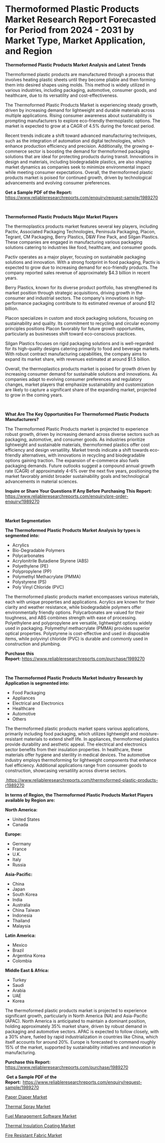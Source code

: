 <p><h1>Thermoformed Plastic Products Market Research Report Forecasted for Period from 2024 -  2031 by Market Type, Market Application, and Region</h1></p><p><strong>Thermoformed Plastic Products Market Analysis and Latest Trends</strong></p>
<p><p>Thermoformed plastic products are manufactured through a process that involves heating plastic sheets until they become pliable and then forming them into desired shapes using molds. This method is widely utilized in various industries, including packaging, automotive, consumer goods, and healthcare, due to its versatility and cost-effectiveness. </p><p>The Thermoformed Plastic Products Market is experiencing steady growth, driven by increasing demand for lightweight and durable materials across multiple applications. Rising consumer awareness about sustainability is prompting manufacturers to explore eco-friendly thermoplastic options. The market is expected to grow at a CAGR of 4.5% during the forecast period. </p><p>Recent trends indicate a shift toward advanced manufacturing techniques, such as the integration of automation and digital technologies, which enhance production efficiency and precision. Additionally, the growing e-commerce sector is boosting the demand for thermoformed packaging solutions that are ideal for protecting products during transit. Innovations in design and materials, including biodegradable plastics, are also shaping market dynamics as companies seek to minimize environmental impact while meeting consumer expectations. Overall, the thermoformed plastic products market is poised for continued growth, driven by technological advancements and evolving consumer preferences.</p></p>
<p><strong>Get a Sample PDF of the Report:&nbsp;</strong> <a href="https://www.reliableresearchreports.com/enquiry/request-sample/1989270?utm_campaign=38&utm_medium=2&utm_source=Github&utm_content=ia&utm_term=15112024&utm_id=thermoformed-plastic-products">https://www.reliableresearchreports.com/enquiry/request-sample/1989270</a></p>
<p>&nbsp;</p>
<p><strong>Thermoformed Plastic Products Major Market Players</strong></p>
<p><p>The thermoplastics products market features several key players, including Pactiv, Associated Packaging Technologies, Peninsula Packaging, Placon, Tegrant, CM Packaging, Berry Plastics, D&W Fine Pack, and Silgan Plastics. These companies are engaged in manufacturing various packaging solutions catering to industries like food, healthcare, and consumer goods.</p><p>Pactiv operates as a major player, focusing on sustainable packaging solutions and innovation. With a strong footprint in food packaging, Pactiv is expected to grow due to increasing demand for eco-friendly products. The company reported sales revenue of approximately $4.3 billion in recent years.</p><p>Berry Plastics, known for its diverse product portfolio, has strengthened its market position through strategic acquisitions, driving growth in the consumer and industrial sectors. The company's innovations in high-performance packaging contribute to its estimated revenue of around $12 billion.</p><p>Placon specializes in custom and stock packaging solutions, focusing on sustainability and quality. Its commitment to recycling and circular economy principles positions Placon favorably for future growth opportunities, particularly as businesses shift toward eco-conscious practices.</p><p>Silgan Plastics focuses on rigid packaging solutions and is well-regarded for its high-quality designs catering primarily to food and beverage markets. With robust contract manufacturing capabilities, the company aims to expand its market share, with revenues estimated at around $1.5 billion.</p><p>Overall, the thermoplastics products market is poised for growth driven by increasing consumer demand for sustainable solutions and innovations. As companies adapt to evolving consumer preferences and regulatory changes, market players that emphasize sustainability and customization are likely to capture a significant share of the expanding market, projected to grow in the coming years.</p></p>
<p>&nbsp;</p>
<p><strong>What Are The Key Opportunities For Thermoformed Plastic Products Manufacturers?</strong></p>
<p><p>The Thermoformed Plastic Products market is projected to experience robust growth, driven by increasing demand across diverse sectors such as packaging, automotive, and consumer goods. As industries prioritize lightweight and sustainable materials, thermoformed plastics offer cost efficiency and design versatility. Market trends indicate a shift towards eco-friendly alternatives, with innovations in recycling and biodegradable options gaining traction. The expansion of e-commerce also fuels packaging demands. Future outlooks suggest a compound annual growth rate (CAGR) of approximately 4-6% over the next five years, positioning the market favorably amidst broader sustainability goals and technological advancements in material sciences.</p></p>
<p><strong>Inquire or Share Your Questions If Any Before Purchasing This Report:</strong> <a href="https://www.reliableresearchreports.com/enquiry/pre-order-enquiry/1989270?utm_campaign=38&utm_medium=2&utm_source=Github&utm_content=ia&utm_term=15112024&utm_id=thermoformed-plastic-products">https://www.reliableresearchreports.com/enquiry/pre-order-enquiry/1989270</a></p>
<p>&nbsp;</p>
<p><strong>Market Segmentation</strong></p>
<p><strong>The Thermoformed Plastic Products Market Analysis by types is segmented into:</strong></p>
<p><ul><li>Acrylics</li><li>Bio-Degradable Polymers</li><li>Polycarbonates</li><li>Acrylonitrile Butadiene Styrene (ABS)</li><li>Polyethylene (PE)</li><li>Polypropylene (PP)</li><li>Polymethyl Methacrylate (PMMA)</li><li>Polystyrene (PS)</li><li>Poly Vinyl Chloride (PVC)</li></ul></p>
<p><p>The thermoformed plastic products market encompasses various materials, each with unique properties and applications. Acrylics are known for their clarity and weather resistance, while biodegradable polymers offer environmentally friendly options. Polycarbonates are valued for their toughness, and ABS combines strength with ease of processing. Polyethylene and polypropylene are versatile, lightweight options widely used in packaging. Polymethyl methacrylate (PMMA) provides superior optical properties. Polystyrene is cost-effective and used in disposable items, while polyvinyl chloride (PVC) is durable and commonly used in construction and plumbing.</p></p>
<p><strong>Purchase this Report:&nbsp;</strong><a href="https://www.reliableresearchreports.com/purchase/1989270?utm_campaign=38&utm_medium=2&utm_source=Github&utm_content=ia&utm_term=15112024&utm_id=thermoformed-plastic-products">https://www.reliableresearchreports.com/purchase/1989270</a></p>
<p>&nbsp;</p>
<p><strong>The Thermoformed Plastic Products Market Industry Research by Application is segmented into:</strong></p>
<p><ul><li>Food Packaging</li><li>Appliances</li><li>Electrical and Electronics</li><li>Healthcare</li><li>Automotive</li><li>Others</li></ul></p>
<p><p>The thermoformed plastic products market spans various applications, primarily including food packaging, which utilizes lightweight and moisture-resistant materials to extend shelf life. In appliances, thermoformed plastics provide durability and aesthetic appeal. The electrical and electronics sector benefits from their insulation properties. In healthcare, these materials offer hygiene and sterility in medical devices. The automotive industry employs thermoforming for lightweight components that enhance fuel efficiency. Additional applications range from consumer goods to construction, showcasing versatility across diverse sectors.</p></p>
<p><a href="https://www.reliableresearchreports.com/thermoformed-plastic-products-r1989270?utm_campaign=38&utm_medium=2&utm_source=Github&utm_content=ia&utm_term=15112024&utm_id=thermoformed-plastic-products">&nbsp;https://www.reliableresearchreports.com/thermoformed-plastic-products-r1989270</a></p>
<p><strong>In terms of Region, the Thermoformed Plastic Products Market Players available by Region are:</strong></p>
<p>
    <p> <strong> North America: </strong>
        <ul>
            <li>United States</li>
            <li>Canada</li>
        </ul>
        </p> 
    <p> <strong> Europe: </strong>
        <ul>
            <li>Germany</li>
            <li>France</li>
            <li>U.K.</li>
            <li>Italy</li>
            <li>Russia</li>
        </ul>
        </p> 
    <p> <strong> Asia-Pacific: </strong>
        <ul>
            <li>China</li>
            <li>Japan</li>
            <li>South Korea</li>
            <li>India</li>
            <li>Australia</li>
            <li>China Taiwan</li>
            <li>Indonesia</li>
            <li>Thailand</li>
            <li>Malaysia</li>
        </ul>
        </p> 
    <p> <strong> Latin America: </strong>
        <ul>
            <li>Mexico</li>
            <li>Brazil</li>
            <li>Argentina Korea</li>
            <li>Colombia</li>
        </ul>
        </p> 
    <p> <strong> Middle East & Africa: </strong>
        <ul>
            <li>Turkey</li>
            <li>Saudi</li>
            <li>Arabia</li>
            <li>UAE</li>
            <li>Korea</li>
        </ul>
    </p>
    </p>
<p><p>The thermoformed plastic products market is projected to experience significant growth, particularly in North America (NA) and Asia-Pacific (APAC). North America is anticipated to maintain a dominant position, holding approximately 35% market share, driven by robust demand in packaging and automotive sectors. APAC is expected to follow closely, with a 30% share, fueled by rapid industrialization in countries like China, which itself accounts for around 20%. Europe is forecasted to command roughly 15% of the market, supported by sustainability initiatives and innovation in manufacturing.</p></p>
<p><strong>Purchase this Report: </strong><a href="https://www.reliableresearchreports.com/purchase/1989270?utm_campaign=38&utm_medium=2&utm_source=Github&utm_content=ia&utm_term=15112024&utm_id=thermoformed-plastic-products">https://www.reliableresearchreports.com/purchase/1989270</a></p>
<p>&nbsp;<strong>Get a Sample PDF of the Report:&nbsp;&nbsp;</strong><a href="https://www.reliableresearchreports.com/enquiry/request-sample/1989270?utm_campaign=38&utm_medium=2&utm_source=Github&utm_content=ia&utm_term=15112024&utm_id=thermoformed-plastic-products">https://www.reliableresearchreports.com/enquiry/request-sample/1989270</a></p>
<p><strong></strong></p>
<p><p><a href="https://www.linkedin.com/pulse/paper-diaper-market-indicators-size-regional-breakdown-player-408cc?utm_campaign=38&utm_medium=2&utm_source=Github&utm_content=ia&utm_term=15112024&utm_id=thermoformed-plastic-products">Paper Diaper Market</a></p><p><a href="https://github.com/NasrinKhan99/Market-Research-Report-List-1/blob/main/thermal-spray-market.md?utm_campaign=38&utm_medium=2&utm_source=Github&utm_content=ia&utm_term=15112024&utm_id=thermoformed-plastic-products">Thermal Spray Market</a></p><p><a href="https://issuu.com/reportprime-2/docs/fuel-management-software-market-siz_5aea3d6eb8c5f3?utm_campaign=38&utm_medium=2&utm_source=Github&utm_content=ia&utm_term=15112024&utm_id=thermoformed-plastic-products">Fuel Management Software Market</a></p><p><a href="https://github.com/petbigbeepjn/Market-Research-Report-List-1/blob/main/thermal-insulation-coating-market.md?utm_campaign=38&utm_medium=2&utm_source=Github&utm_content=ia&utm_term=15112024&utm_id=thermoformed-plastic-products">Thermal Insulation Coating Market</a></p><p><a href="https://www.linkedin.com/pulse/driving-forces-global-fire-resistant-fabric-market-trends-applications-oizfc?utm_campaign=38&utm_medium=2&utm_source=Github&utm_content=ia&utm_term=15112024&utm_id=thermoformed-plastic-products">Fire Resistant Fabric Market</a></p></p>